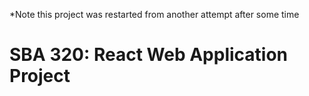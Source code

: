 *Note this project was restarted from another attempt after some time

<h1>SBA 320: React Web Application Project</h1>